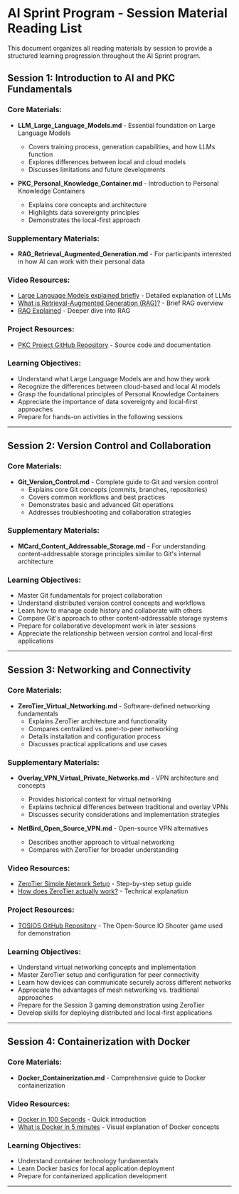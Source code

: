 # AI Sprint Program - Session Material Reading List

This document organizes all reading materials by session to provide a structured learning progression throughout the AI Sprint program.

## Session 1: Introduction to AI and PKC Fundamentals

### Core Materials:
- **LLM_Large_Language_Models.md** - Essential foundation on Large Language Models
  - Covers training process, generation capabilities, and how LLMs function
  - Explores differences between local and cloud models
  - Discusses limitations and future developments

- **PKC_Personal_Knowledge_Container.md** - Introduction to Personal Knowledge Containers
  - Explains core concepts and architecture
  - Highlights data sovereignty principles
  - Demonstrates the local-first approach

### Supplementary Materials:
- **RAG_Retrieval_Augmented_Generation.md** - For participants interested in how AI can work with their personal data

### Video Resources:
- [Large Language Models explained briefly](https://www.youtube.com/watch?v=LPZh9BOjkQs) - Detailed explanation of LLMs
- [What is Retrieval-Augmented Generation (RAG)?](https://www.youtube.com/watch?v=T-D1OfcDW1M) - Brief RAG overview
- [RAG Explained](https://www.youtube.com/watch?v=qppV3n3YlF8) - Deeper dive into RAG

### Project Resources:
- [PKC Project GitHub Repository](https://github.com/githubhenrykoo/PKC) - Source code and documentation

### Learning Objectives:
- Understand what Large Language Models are and how they work
- Recognize the differences between cloud-based and local AI models
- Grasp the foundational principles of Personal Knowledge Containers
- Appreciate the importance of data sovereignty and local-first approaches
- Prepare for hands-on activities in the following sessions

---

## Session 2: Version Control and Collaboration

### Core Materials:
- **Git_Version_Control.md** - Complete guide to Git and version control
  - Explains core Git concepts (commits, branches, repositories)
  - Covers common workflows and best practices
  - Demonstrates basic and advanced Git operations
  - Addresses troubleshooting and collaboration strategies

### Supplementary Materials:
- **MCard_Content_Addressable_Storage.md** - For understanding content-addressable storage principles similar to Git's internal architecture

### Learning Objectives:
- Master Git fundamentals for project collaboration
- Understand distributed version control concepts and workflows
- Learn how to manage code history and collaborate with others
- Compare Git's approach to other content-addressable storage systems
- Prepare for collaborative development work in later sessions
- Appreciate the relationship between version control and local-first applications

---

## Session 3: Networking and Connectivity

### Core Materials:
- **ZeroTier_Virtual_Networking.md** - Software-defined networking fundamentals
  - Explains ZeroTier architecture and functionality
  - Compares centralized vs. peer-to-peer networking
  - Details installation and configuration process
  - Discusses practical applications and use cases

### Supplementary Materials:
- **Overlay_VPN_Virtual_Private_Networks.md** - VPN architecture and concepts
  - Provides historical context for virtual networking
  - Explains technical differences between traditional and overlay VPNs
  - Discusses security considerations and implementation strategies

- **NetBird_Open_Source_VPN.md** - Open-source VPN alternatives
  - Describes another approach to virtual networking
  - Compares with ZeroTier for broader understanding

### Video Resources:
- [ZeroTier Simple Network Setup](https://www.youtube.com/watch?v=EPYUOkxgiCA) - Step-by-step setup guide
- [How does ZeroTier actually work?](https://www.youtube.com/watch?v=Lao9T_RQTak) - Technical explanation

### Project Resources:
- [TOSIOS GitHub Repository](https://github.com/halftheopposite/TOSIOS) - The Open-Source IO Shooter game used for demonstration

### Learning Objectives:
- Understand virtual networking concepts and implementation
- Master ZeroTier setup and configuration for peer connectivity
- Learn how devices can communicate securely across different networks
- Appreciate the advantages of mesh networking vs. traditional approaches
- Prepare for the Session 3 gaming demonstration using ZeroTier
- Develop skills for deploying distributed and local-first applications

---

## Session 4: Containerization with Docker

### Core Materials:
- **Docker_Containerization.md** - Comprehensive guide to Docker containerization

### Video Resources:
- [Docker in 100 Seconds](https://www.youtube.com/watch?v=Gjnup-PuquQ) - Quick introduction
- [What is Docker in 5 minutes](https://www.youtube.com/watch?v=_dfLOzuIg2o) - Visual explanation of Docker concepts

### Learning Objectives:
- Understand container technology fundamentals
- Learn Docker basics for local application deployment
- Prepare for containerized application development

---